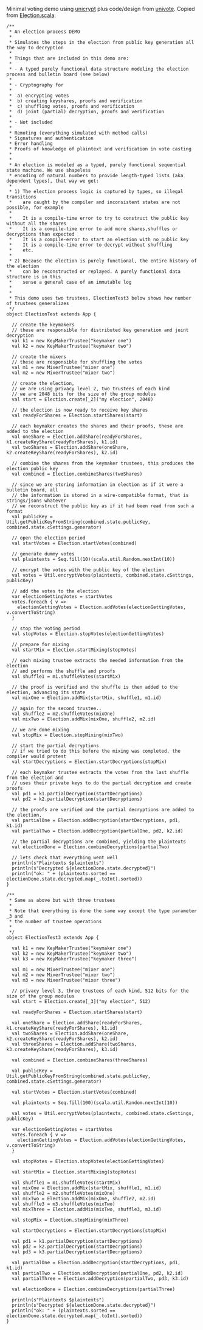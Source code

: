 Minimal voting demo using [unicrypt](https://github.com/bfh-evg/univote2) plus code/design from [univote](https://github.com/bfh-evg/univote2). Copied from [Election.scala](https://github.com/agoravoting/sandbox/blob/master/src/main/scala/Election.scala):

    /**
     * An election process DEMO
     *
     * Simulates the steps in the election from public key generation all the way to decryption
     *
     * Things that are included in this demo are:
     *
     * - A typed purely functional data structure modeling the election process and bulletin board (see below)
     *
     * - Cryptography for
     *
     *  a) encrypting votes
     *  b) creating keyshares, proofs and verification
     *  c) shuffling votes, proofs and verification
     *  d) joint (partial) decryption, proofs and verification
     *
     * - Not included
     *
     * Remoting (everything simulated with method calls)
     * Signatures and authentication
     * Error handling
     * Proofs of knowledge of plaintext and verification in vote casting
     *
     *
     * An election is modeled as a typed, purely functional sequential state machine. We use shapeless
     * encoding of natural numbers to provide length-typed lists (aka dependent types), that way we get:
     *
     * 1) The election process logic is captured by types, so illegal transitions
     *    are caught by the compiler and inconsistent states are not possible, for example
     *
     *    It is a compile-time error to try to construct the public key without all the shares
     *    It is a compile-time error to add more shares,shuffles or decryptions than expected
     *    It is a compile-error to start an election with no public key
     *    It is a compile-time error to decrypt without shuffling
     *    etc.
     *
     * 2) Because the election is purely functional, the entire history of the election
     *    can be reconstructed or replayed. A purely functional data structure is in this
     *    sense a general case of an immutable log
     *
     *
     * This demo uses two trustees, ElectionTest3 below shows how number of trustees generalizes
     */
    object ElectionTest extends App {

      // create the keymakers
      // these are responsible for distributed key generation and joint decryption
      val k1 = new KeyMakerTrustee("keymaker one")
      val k2 = new KeyMakerTrustee("keymaker two")

      // create the mixers
      // these are responsible for shuffling the votes
      val m1 = new MixerTrustee("mixer one")
      val m2 = new MixerTrustee("mixer two")

      // create the election,
      // we are using privacy level 2, two trustees of each kind
      // we are 2048 bits for the size of the group modulus
      val start = Election.create[_2]("my election", 2048)

      // the election is now ready to receive key shares
      val readyForShares = Election.startShares(start)

      // each keymaker creates the shares and their proofs, these are added to the election
      val oneShare = Election.addShare(readyForShares, k1.createKeyShare(readyForShares), k1.id)
      val twoShares = Election.addShare(oneShare, k2.createKeyShare(readyForShares), k2.id)

      // combine the shares from the keymaker trustees, this produces the election public key
      val combined = Election.combineShares(twoShares)

      // since we are storing information in election as if it were a bulletin board, all
      // the information is stored in a wire-compatible format, that is strings/jsons whatever
      // we reconstruct the public key as if it had been read from such a format
      val publicKey = Util.getPublicKeyFromString(combined.state.publicKey, combined.state.cSettings.generator)

      // open the election period
      val startVotes = Election.startVotes(combined)

      // generate dummy votes
      val plaintexts = Seq.fill(10)(scala.util.Random.nextInt(10))

      // encrypt the votes with the public key of the election
      val votes = Util.encryptVotes(plaintexts, combined.state.cSettings, publicKey)

      // add the votes to the election
      var electionGettingVotes = startVotes
      votes.foreach { v =>
        electionGettingVotes = Election.addVotes(electionGettingVotes, v.convertToString)
      }

      // stop the voting period
      val stopVotes = Election.stopVotes(electionGettingVotes)

      // prepare for mixing
      val startMix = Election.startMixing(stopVotes)

      // each mixing trustee extracts the needed information from the election
      // and performs the shuffle and proofs
      val shuffle1 = m1.shuffleVotes(startMix)

      // the proof is verified and the shuffle is then added to the election, advancing its state
      val mixOne = Election.addMix(startMix, shuffle1, m1.id)

      // again for the second trustee..
      val shuffle2 = m2.shuffleVotes(mixOne)
      val mixTwo = Election.addMix(mixOne, shuffle2, m2.id)

      // we are done mixing
      val stopMix = Election.stopMixing(mixTwo)

      // start the partial decryptions
      // if we tried to do this before the mixing was completed, the compiler would protest
      val startDecryptions = Election.startDecryptions(stopMix)

      // each keymaker trustee extracts the votes from the last shuffle from the election and
      // uses their private keys to do the partial decryption and create proofs
      val pd1 = k1.partialDecryption(startDecryptions)
      val pd2 = k2.partialDecryption(startDecryptions)

      // the proofs are verified and the partial decryptions are added to the election,
      val partialOne = Election.addDecryption(startDecryptions, pd1, k1.id)
      val partialTwo = Election.addDecryption(partialOne, pd2, k2.id)

      // the partial decryptions are combined, yielding the plaintexts
      val electionDone = Election.combineDecryptions(partialTwo)

      // lets check that everything went well
      println(s"Plaintexts $plaintexts")
      println(s"Decrypted ${electionDone.state.decrypted}")
      println("ok: " + (plaintexts.sorted == electionDone.state.decrypted.map(_.toInt).sorted))
    }

    /**
     * Same as above but with three trustees
     *
     * Note that everything is done the same way except the type parameter _3 and
     * the number of trustee operations
     *
     */
    object ElectionTest3 extends App {

      val k1 = new KeyMakerTrustee("keymaker one")
      val k2 = new KeyMakerTrustee("keymaker two")
      val k3 = new KeyMakerTrustee("keymaker three")

      val m1 = new MixerTrustee("mixer one")
      val m2 = new MixerTrustee("mixer two")
      val m3 = new MixerTrustee("mixer three")

      // privacy level 3, three trustees of each kind, 512 bits for the size of the group modulus
      val start = Election.create[_3]("my election", 512)

      val readyForShares = Election.startShares(start)

      val oneShare = Election.addShare(readyForShares, k1.createKeyShare(readyForShares), k1.id)
      val twoShares = Election.addShare(oneShare, k2.createKeyShare(readyForShares), k2.id)
      val threeShares = Election.addShare(twoShares, k3.createKeyShare(readyForShares), k3.id)

      val combined = Election.combineShares(threeShares)

      val publicKey = Util.getPublicKeyFromString(combined.state.publicKey, combined.state.cSettings.generator)

      val startVotes = Election.startVotes(combined)

      val plaintexts = Seq.fill(100)(scala.util.Random.nextInt(10))

      val votes = Util.encryptVotes(plaintexts, combined.state.cSettings, publicKey)

      var electionGettingVotes = startVotes
      votes.foreach { v =>
        electionGettingVotes = Election.addVotes(electionGettingVotes, v.convertToString)
      }

      val stopVotes = Election.stopVotes(electionGettingVotes)

      val startMix = Election.startMixing(stopVotes)

      val shuffle1 = m1.shuffleVotes(startMix)
      val mixOne = Election.addMix(startMix, shuffle1, m1.id)
      val shuffle2 = m2.shuffleVotes(mixOne)
      val mixTwo = Election.addMix(mixOne, shuffle2, m2.id)
      val shuffle3 = m3.shuffleVotes(mixTwo)
      val mixThree = Election.addMix(mixTwo, shuffle3, m3.id)

      val stopMix = Election.stopMixing(mixThree)

      val startDecryptions = Election.startDecryptions(stopMix)

      val pd1 = k1.partialDecryption(startDecryptions)
      val pd2 = k2.partialDecryption(startDecryptions)
      val pd3 = k3.partialDecryption(startDecryptions)

      val partialOne = Election.addDecryption(startDecryptions, pd1, k1.id)
      val partialTwo = Election.addDecryption(partialOne, pd2, k2.id)
      val partialThree = Election.addDecryption(partialTwo, pd3, k3.id)

      val electionDone = Election.combineDecryptions(partialThree)

      println(s"Plaintexts $plaintexts")
      println(s"Decrypted ${electionDone.state.decrypted}")
      println("ok: " + (plaintexts.sorted == electionDone.state.decrypted.map(_.toInt).sorted))
    }